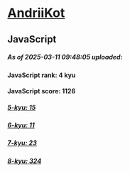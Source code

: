# [AndriiKot](https://www.codewars.com/users/AndriiKot) 

## JavaScript

##### As of 2025-03-11 09:48:05 uploaded:

#### JavaScript rank: 4 kyu

#### JavaScript score: 1126

##### [5-kyu: 15](https://github.com/AndriiKot/JavaScript__CodeWars/tree/main/kyu-5)

##### [6-kyu: 11](https://github.com/AndriiKot/JavaScript__CodeWars/tree/main/kyu-6)

##### [7-kyu: 23](https://github.com/AndriiKot/JavaScript__CodeWars/tree/main/kyu-7)

##### [8-kyu: 324](https://github.com/AndriiKot/JavaScript__CodeWars/tree/main/kyu-8)

